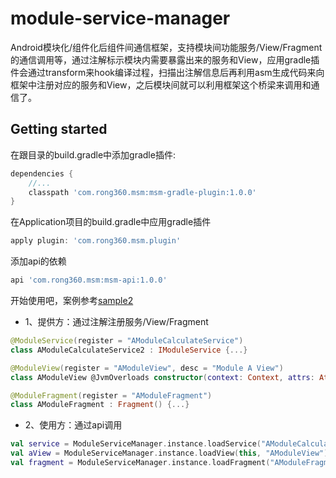 # module-service-manager

Android模块化/组件化后组件间通信框架，支持模块间功能服务/View/Fragment的通信调用等，通过注解标示模块内需要暴露出来的服务和View，应用gradle插件会通过transform来hook编译过程，扫描出注解信息后再利用asm生成代码来向框架中注册对应的服务和View，之后模块间就可以利用框架这个桥梁来调用和通信了。

## Getting started

在跟目录的build.gradle中添加gradle插件:
```Groovy
dependencies {
    //...
    classpath 'com.rong360.msm:msm-gradle-plugin:1.0.0'
}
```
在Application项目的build.gradle中应用gradle插件
```Groovy
apply plugin: 'com.rong360.msm.plugin'
```
添加api的依赖
```Groovy
api 'com.rong360.msm:msm-api:1.0.0'
```
开始使用吧，案例参考[sample2](https://github.com/heimashi/module-service-manager/tree/master/sample2)

- 1、提供方：通过注解注册服务/View/Fragment
```kotlin
@ModuleService(register = "AModuleCalculateService")
class AModuleCalculateService2 : IModuleService {...}

@ModuleView(register = "AModuleView", desc = "Module A View")
class AModuleView @JvmOverloads constructor(context: Context, attrs: AttributeSet? = null) : LinearLayout(context, attrs) {...}

@ModuleFragment(register = "AModuleFragment")
class AModuleFragment : Fragment() {...}
```
- 2、使用方：通过api调用
```kotlin
val service = ModuleServiceManager.instance.loadService("AModuleCalculateService") as IModuleService?
val aView = ModuleServiceManager.instance.loadView(this, "AModuleView")
val fragment = ModuleServiceManager.instance.loadFragment("AModuleFragment")
```
